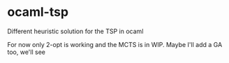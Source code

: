 # ocaml-tsp
Different heuristic solution for the TSP in ocaml

For now only 2-opt is working and the MCTS is in WIP. Maybe I'll add a GA too, we'll see
